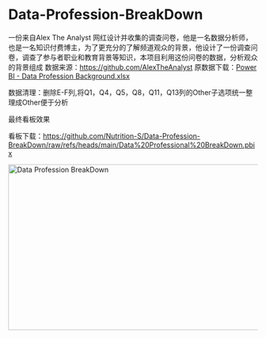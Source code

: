 # Data-Profession-BreakDown
一份来自Alex The Analyst 网红设计并收集的调查问卷，他是一名数据分析师，也是一名知识付费博主，为了更充分的了解频道观众的背景，他设计了一份调查问卷，调查了参与者职业和教育背景等知识，本项目利用这份问卷的数据，分析观众的背景组成
数据来源：https://github.com/AlexTheAnalyst
原数据下载：[Power BI - Data Profession Background.xlsx](https://github.com/user-attachments/files/21211578/Power.BI.-.Data.Profession.Background.xlsx)


数据清理：删除E-F列,将Q1，Q4，Q5，Q8，Q11，Q13列的Other子选项统一整理成Other便于分析

最终看板效果

看板下载：https://github.com/Nutrition-S/Data-Profession-BreakDown/raw/refs/heads/main/Data%20Professional%20BreakDown.pbix

<img width="602" height="335" alt="Data Profession BreakDown" src="https://github.com/user-attachments/assets/52610256-fd34-4daa-acb2-2960e548bfff" />
